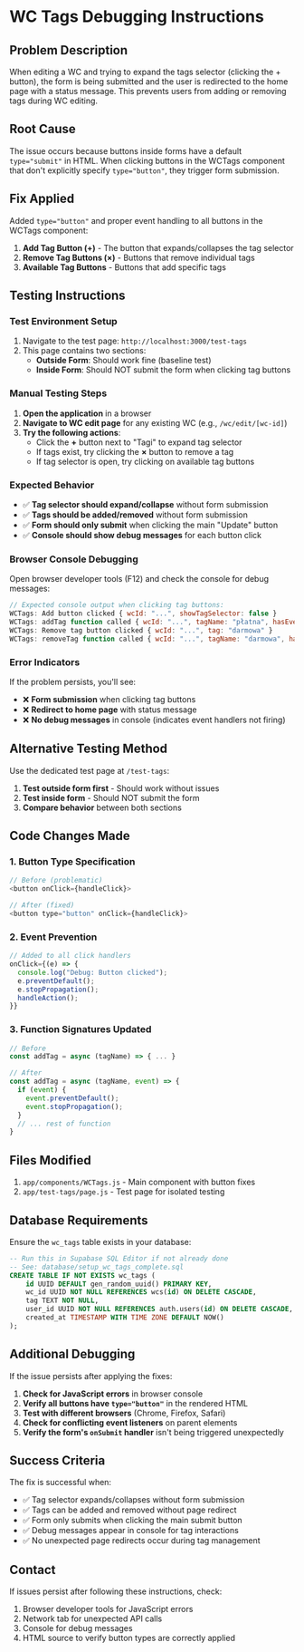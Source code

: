 # WC Tags Debugging Instructions

## Problem Description

When editing a WC and trying to expand the tags selector (clicking the + button), the form is being submitted and the user is redirected to the home page with a status message. This prevents users from adding or removing tags during WC editing.

## Root Cause

The issue occurs because buttons inside forms have a default `type="submit"` in HTML. When clicking buttons in the WCTags component that don't explicitly specify `type="button"`, they trigger form submission.

## Fix Applied

Added `type="button"` and proper event handling to all buttons in the WCTags component:

1. **Add Tag Button (+)** - The button that expands/collapses the tag selector
2. **Remove Tag Buttons (×)** - Buttons that remove individual tags
3. **Available Tag Buttons** - Buttons that add specific tags

## Testing Instructions

### Test Environment Setup

1. Navigate to the test page: `http://localhost:3000/test-tags`
2. This page contains two sections:
   - **Outside Form**: Should work fine (baseline test)
   - **Inside Form**: Should NOT submit the form when clicking tag buttons

### Manual Testing Steps

1. **Open the application** in a browser
2. **Navigate to WC edit page** for any existing WC (e.g., `/wc/edit/[wc-id]`)
3. **Try the following actions**:
   - Click the **+** button next to "Tagi" to expand tag selector
   - If tags exist, try clicking the **×** button to remove a tag
   - If tag selector is open, try clicking on available tag buttons

### Expected Behavior

- ✅ **Tag selector should expand/collapse** without form submission
- ✅ **Tags should be added/removed** without form submission
- ✅ **Form should only submit** when clicking the main "Update" button
- ✅ **Console should show debug messages** for each button click

### Browser Console Debugging

Open browser developer tools (F12) and check the console for debug messages:

```javascript
// Expected console output when clicking tag buttons:
WCTags: Add button clicked { wcId: "...", showTagSelector: false }
WCTags: addTag function called { wcId: "...", tagName: "płatna", hasEvent: true }
WCTags: Remove tag button clicked { wcId: "...", tag: "darmowa" }
WCTags: removeTag function called { wcId: "...", tagName: "darmowa", hasEvent: true }
```

### Error Indicators

If the problem persists, you'll see:
- ❌ **Form submission** when clicking tag buttons
- ❌ **Redirect to home page** with status message
- ❌ **No debug messages** in console (indicates event handlers not firing)

## Alternative Testing Method

Use the dedicated test page at `/test-tags`:

1. **Test outside form first** - Should work without issues
2. **Test inside form** - Should NOT submit the form
3. **Compare behavior** between both sections

## Code Changes Made

### 1. Button Type Specification

```javascript
// Before (problematic)
<button onClick={handleClick}>

// After (fixed)
<button type="button" onClick={handleClick}>
```

### 2. Event Prevention

```javascript
// Added to all click handlers
onClick={(e) => {
  console.log("Debug: Button clicked");
  e.preventDefault();
  e.stopPropagation();
  handleAction();
}}
```

### 3. Function Signatures Updated

```javascript
// Before
const addTag = async (tagName) => { ... }

// After
const addTag = async (tagName, event) => {
  if (event) {
    event.preventDefault();
    event.stopPropagation();
  }
  // ... rest of function
}
```

## Files Modified

1. `app/components/WCTags.js` - Main component with button fixes
2. `app/test-tags/page.js` - Test page for isolated testing

## Database Requirements

Ensure the `wc_tags` table exists in your database:

```sql
-- Run this in Supabase SQL Editor if not already done
-- See: database/setup_wc_tags_complete.sql
CREATE TABLE IF NOT EXISTS wc_tags (
    id UUID DEFAULT gen_random_uuid() PRIMARY KEY,
    wc_id UUID NOT NULL REFERENCES wcs(id) ON DELETE CASCADE,
    tag TEXT NOT NULL,
    user_id UUID NOT NULL REFERENCES auth.users(id) ON DELETE CASCADE,
    created_at TIMESTAMP WITH TIME ZONE DEFAULT NOW()
);
```

## Additional Debugging

If the issue persists after applying the fixes:

1. **Check for JavaScript errors** in browser console
2. **Verify all buttons have `type="button"`** in the rendered HTML
3. **Test with different browsers** (Chrome, Firefox, Safari)
4. **Check for conflicting event listeners** on parent elements
5. **Verify the form's `onSubmit` handler** isn't being triggered unexpectedly

## Success Criteria

The fix is successful when:
- ✅ Tag selector expands/collapses without form submission
- ✅ Tags can be added and removed without page redirect
- ✅ Form only submits when clicking the main submit button
- ✅ Debug messages appear in console for tag interactions
- ✅ No unexpected page redirects occur during tag management

## Contact

If issues persist after following these instructions, check:
1. Browser developer tools for JavaScript errors
2. Network tab for unexpected API calls
3. Console for debug messages
4. HTML source to verify button types are correctly applied